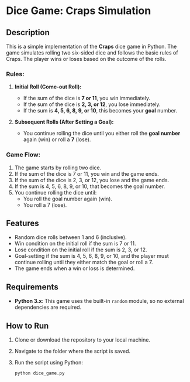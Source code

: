 # Dice Game: Craps Simulation

## Description

This is a simple implementation of the **Craps** dice game in Python. The game simulates rolling two six-sided dice and follows the basic rules of Craps. The player wins or loses based on the outcome of the rolls.

### Rules:
1. **Initial Roll (Come-out Roll):**
   - If the sum of the dice is **7 or 11**, you win immediately.
   - If the sum of the dice is **2, 3, or 12**, you lose immediately.
   - If the sum is **4, 5, 6, 8, 9, or 10**, this becomes your **goal** number.

2. **Subsequent Rolls (After Setting a Goal):**
   - You continue rolling the dice until you either roll the **goal number** again (win) or roll a **7** (lose).

### Game Flow:
1. The game starts by rolling two dice.
2. If the sum of the dice is 7 or 11, you win and the game ends.
3. If the sum of the dice is 2, 3, or 12, you lose and the game ends.
4. If the sum is 4, 5, 6, 8, 9, or 10, that becomes the goal number.
5. You continue rolling the dice until:
   - You roll the goal number again (win).
   - You roll a 7 (lose).

## Features

- Random dice rolls between 1 and 6 (inclusive).
- Win condition on the initial roll if the sum is 7 or 11.
- Lose condition on the initial roll if the sum is 2, 3, or 12.
- Goal-setting if the sum is 4, 5, 6, 8, 9, or 10, and the player must continue rolling until they either match the goal or roll a 7.
- The game ends when a win or loss is determined.

## Requirements

- **Python 3.x**: This game uses the built-in `random` module, so no external dependencies are required.

## How to Run

1. Clone or download the repository to your local machine.
2. Navigate to the folder where the script is saved.
3. Run the script using Python:

   ```bash
   python dice_game.py
